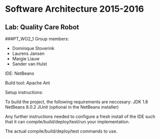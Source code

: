 # Software Architecture 2015-2016
## Lab: Quality Care Robot

###PT_WO2_1
Group members: 
- Dominique Stoverink
- Laurens Jansen
- Margie Liauw
- Sander van Hulst

IDE: NetBeans

Build tool: Apache Ant

Setup instructions:

To build the project, the following requirements are neccesary:
JDK 1.8
NetBeans 8.0.2
JUnit (optional in the NetBeans installer)

Any further instructions needed to configure a fresh install of the IDE such that it can compile/build/deploy/test/run your implementation.

The actual compile/build/deploy/test commands to use.
